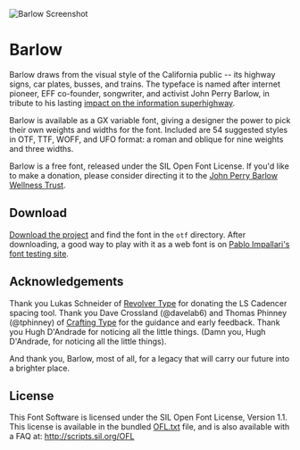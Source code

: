 
![Barlow Screenshot](https://raw.githubusercontent.com/jpt/barlow/master/documentation/barlow.gif)

# Barlow

Barlow draws from the visual style of the California public -- its highway signs, car plates, busses, and trains. The typeface is named after internet pioneer, EFF co-founder, songwriter, and activist John Perry Barlow, in tribute to his lasting [impact on the information superhighway](https://www.eff.org/cyberspace-independence).

Barlow is available as a GX variable font, giving a designer the power to pick their own weights and widths for the font. Included are 54 suggested styles in OTF, TTF, WOFF, and UFO format: a roman and oblique for nine weights and three widths.

Barlow is a free font, released under the SIL Open Font License. If you'd like to make a donation, please consider directing it to the [John Perry Barlow Wellness Trust](https://www.johnperrybarlow-wellnesstrust.com/).

## Download

[Download the project](https://github.com/jpt/barlow/archive/master.zip) and find the font in the `otf` directory. After downloading, a good way to play with it as a web font is on [Pablo Impallari's font testing site](http://www.impallari.com/testing/).

## Acknowledgements

Thank you Lukas Schneider of [Revolver Type](http://revolvertype.com/tools/cadencer.html) for donating the LS Cadencer spacing tool. Thank you Dave Crossland (@davelab6) and Thomas Phinney (@tphinney) of [Crafting Type](http://craftingtype.com) for the guidance and early feedback. Thank you Hugh D'Andrade for noticing all the little things. (Damn you, Hugh D'Andrade, for noticing all the little things).

And thank you, Barlow, most of all, for a legacy that will carry our future into a brighter place. 

## License

This Font Software is licensed under the SIL Open Font License, Version 1.1. This license is available in the bundled [OFL.txt](https://github.com/jpt/barlow/blob/master/OFL.txt) file, and is also available with a FAQ at: http://scripts.sil.org/OFL
